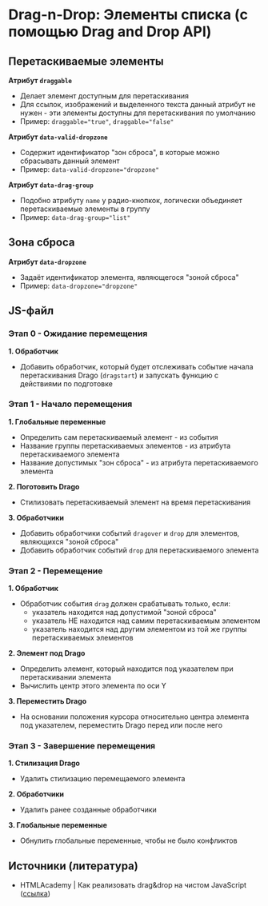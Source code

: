 # **Drag-n-Drop: Элементы списка (с помощью Drag and Drop API)**

## Перетаскиваемые элементы
**Атрибут `draggable`**
- Делает элемент доступным для перетаскивания
- Для ссылок, изображений и выделенного текста данный атрибут не нужен - эти элементы доступны для перетаскивания по умолчанию
- Пример: `draggable="true"`, `draggable="false"`

**Атрибут `data-valid-dropzone`**
- Содержит идентификатор "зон сброса", в которые можно сбрасывать данный элемент
- Пример: `data-valid-dropzone="dropzone"`

**Атрибут `data-drag-group`**
- Подобно атрибуту `name` у радио-кнопкок, логически объединяет перетаскиваемые элементы в группу
- Пример: `data-drag-group="list"`


## Зона сброса
**Атрибут `data-dropzone`**
- Задаёт идентификатор элемента, являющегося "зоной сброса"
- Пример: `data-dropzone="dropzone"`


## JS-файл
### Этап 0 - Ожидание перемещения
**1. Обработчик**
- Добавить обработчик, который будет отслеживать событие начала перетаскивания Drago (`dragstart`) и запускать функцию с действиями по подготовке


### Этап 1 - Начало перемещения
**1. Глобальные переменные**
- Определить сам перетаскиваемый элемент - из события
- Название группы перетаскиваемых элементов - из атрибута перетаскиваемого элемента
- Название допустимых "зон сброса" - из атрибута перетаскиваемого элемента

**2. Поготовить Drago**
- Стилизовать перетаскиваемый элемент на время перетаскивания

**3. Обработчики**
- Добавить обработчики событий `dragover` и `drop` для элементов, являющихся "зоной сброса"
- Добавить обработчик событий `drop` для перетаскиваемого элемента


### Этап 2 - Перемещение
**1. Обработчик**
- Обработчик события `drag` должен срабатывать только, если:
  - указатель находится над допустимой "зоной сброса"
  - указатель НЕ находится над самим перетаскиваемым элементом
  - указатель находится над другим элементом из той же группы перетаскиваемых элементов

**2. Элемент под Drago**
- Определить элемент, который находится под указателем при перетаскивании элемента
- Вычислить центр этого элемента по оси Y

**3. Переместить Drago**
- На основании положения курсора относительно центра элемента под указателем, переместить Drago перед или после него


### Этап 3 - Завершение перемещения
**1. Стилизация Drago**
- Удалить стилизацию перемещаемого элемента

**2. Обработчики**
- Удалить ранее созданные обработчики

**3. Глобальные переменные**
- Обнулить глобальные переменные, чтобы не было конфликтов


## Источники (литература)
- HTMLAcademy | Как реализовать drag&amp;drop на чистом JavaScript ([ссылка](https://habr.com/ru/company/htmlacademy/blog/541972/))